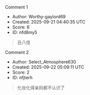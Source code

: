 Comment 1

- Author: Worthy-gaylord69
- Created: 2025-09-21 04:40:35 UTC
- Score: 6
- ID: nfd8my5

> 丑八怪

Comment 2

- Author: Select_Atmosphere630
- Created: 2025-09-22 05:09:11 UTC
- Score: 2
- ID: nfjterh

> 化妆化得亲妈都不认识了
